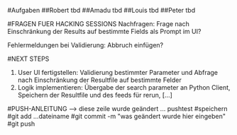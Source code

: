 
#Aufgaben
##Robert
tbd
##Amadu
tbd
##Louis
tbd
##Peter
tbd

#FRAGEN FUER HACKING SESSIONS
Nachfragen: Frage nach Einschränkung der Results auf bestimmte Fields als Prompt im UI?

Fehlermeldungen bei Validierung: Abbruch einfügen?


#NEXT STEPS
1) User UI fertigstellen: Validierung bestimmter Parameter und Abfrage nach Einschränkung der Resultfile auf bestimmte Felder
2) Logik implementieren: Übergabe der search parameter an Python Client, Speichern der Resultfile und des feeds für rerun, [...]


#PUSH-ANLEITUNG
--> diese zeile wurde geändert ... pushtest 
	#speichern
	#git add ...dateiname
	#git commit -m "was geändert wurde hier eingeben"
	#git push


